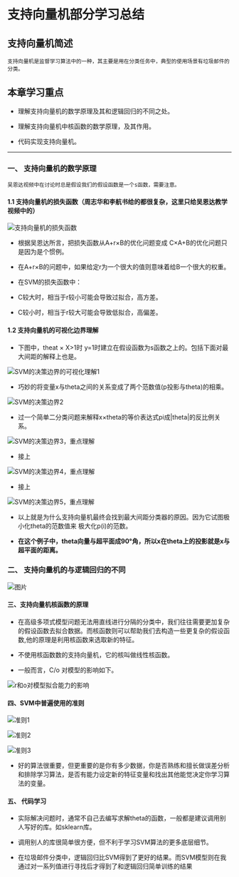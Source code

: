 # 支持向量机部分学习总结

## 支持向量机简述 

    支持向量机是监督学习算法中的一种，其主要是用在分类任务中，典型的使用场景有垃圾邮件的分类。
  
## 本章学习重点

* 理解支持向量机的数学原理及其和逻辑回归的不同之处。

* 理解支持向量机中核函数的数学原理，及其作用。

* 代码实现支持向量机。

---

### 一、 支持向量机的数学原理
   
    吴恩达视频中在讨论时总是假设我们的假设函数是一个s函数，需要注意。
    
#### 1.1 支持向量机的损失函数（周志华和李航书给的都很复杂，这里只给吴恩达教学视频中的）    

        
![支持向量机的损失函数](https://raw.githubusercontent.com/pengxl8518/machine_learning_Andrew_Ng/master/ex6-SVM/svm_theory/svm%E5%81%87%E8%AE%BE%E5%87%BD%E6%95%B0-%E5%90%B4%E6%81%A9%E8%BE%BE.png)
   
   * 根据吴恩达所言，把损失函数从A+r×B的优化问题变成 C×A+B的优化问题只是因为是个惯例。
    
   * 在A+r×B的问题中，如果给定r为一个很大的值则意味着给B一个很大的权重。
   
   * 在SVM的损失函数中：
   
   * C较大时，相当于r较小可能会导致过拟合，高方差。
   
   * C较小时，相当于r较大可能会导致低拟合，高偏差。
   
   
#### 1.2 支持向量机的可视化边界理解

   * 下图中，theat × X>1时 y=1时建立在假设函数为s函数之上的。包括下面对最大间距的解释上也是。

![SVM的决策边界的可视化理解1](https://github.com/pengxl8518/machine_learning_Andrew_Ng/blob/master/ex6-SVM/svm_theory/svm%E5%86%B3%E7%AD%96%E8%BE%B9%E7%95%8C.png)

   * 巧妙的将变量x与theta之间的关系变成了两个范数值(p投影与theta)的相乘。
    
![SVM的决策边界2](https://github.com/pengxl8518/machine_learning_Andrew_Ng/blob/master/ex6-SVM/svm_theory/svm%E5%86%B3%E7%AD%96%E8%BE%B9%E7%95%8C2.png)

   * 过一个简单二分类问题来解释x×theta的等价表达式pi成|theta|的反比例关系。
    
![SVM的决策边界3，重点理解](https://github.com/pengxl8518/machine_learning_Andrew_Ng/blob/master/ex6-SVM/svm_theory/svm%E5%86%B3%E7%AD%96%E8%BE%B9%E7%95%8C3(%E9%87%8D%E7%82%B9%E7%90%86%E8%A7%A3).png)
    
   * 接上
    
![SVM的决策边界4，重点理解](https://github.com/pengxl8518/machine_learning_Andrew_Ng/blob/master/ex6-SVM/svm_theory/svm%E5%86%B3%E7%AD%96%E8%BE%B9%E7%95%8C4(%E9%87%8D%E7%82%B9%E7%90%86%E8%A7%A3).png)
    
   * 接上
    
![SVM的决策边界5，重点理解](https://github.com/pengxl8518/machine_learning_Andrew_Ng/blob/master/ex6-SVM/svm_theory/svm%E5%86%B3%E7%AD%96%E8%BE%B9%E7%95%8C5(%E9%87%8D%E7%82%B9%E7%90%86%E8%A7%A33).png)
  
  * 以上就是为什么支持向量机最终会找到最大间距分类器的原因。因为它试图极小化theta的范数值来 极大化p(i)的范数。
  
  * **在这个例子中，theta向量与超平面成90°角，所以x在theta上的投影就是x与超平面的距离。**

### 二、 支持向量机的与逻辑回归的不同    

![图片](https://github.com/pengxl8518/machine_learning_Andrew_Ng/blob/master/ex6-SVM/svm_theory/svm%E5%92%8C%E9%80%BB%E8%BE%91%E5%9B%9E%E5%BD%92%E7%9A%84%E4%B8%80%E8%88%AC%E6%80%A7%E5%8C%BA%E5%88%AB.png)
    
    
    
 #### 三、支持向量机核函数的原理
 
 
   * 在高级多项式模型问题无法用直线进行分隔的分类中，我们往往需要更加复杂的假设函数去拟合数据。而核函数则可以帮助我们去构造一些更复杂的假设函数,他的原理是利用核函数来选取新的特征。
    
   * 不使用核函数数的支持向量机，它的核叫做线性核函数。
    
   * 一般而言，C/o 对模型的影响如下。
    
   ![r和o对模型拟合能力的影响](https://github.com/pengxl8518/machine_learning_Andrew_Ng/blob/master/ex6-SVM/svm_theory/r%E4%B8%8Eo%E5%AF%B9%E6%A8%A1%E5%9E%8B%E7%9A%84%E5%BD%B1%E5%93%8D.png)
    
    
#### 四、SVM中普遍使用的准则

![准则1](https://github.com/pengxl8518/machine_learning_Andrew_Ng/blob/master/ex6-SVM/svm_theory/svm%E7%9A%84%E4%B8%80%E4%BA%9B%E4%BD%BF%E7%94%A8%E5%87%86%E5%88%99.png)

![准则2](https://github.com/pengxl8518/machine_learning_Andrew_Ng/blob/master/ex6-SVM/svm_theory/svm%E7%9A%84%E4%B8%80%E4%BA%9B%E4%BD%BF%E7%94%A8%E5%87%86%E5%88%992.png)

![准则3](https://github.com/pengxl8518/machine_learning_Andrew_Ng/blob/master/ex6-SVM/svm_theory/svm%E7%9A%84%E4%B8%80%E4%BA%9B%E4%BD%BF%E7%94%A8%E5%87%86%E5%88%993.png)



   * 好的算法很重要，但更重要的是你有多少数据，你是否熟练和擅长做误差分析和排除学习算法，是否有能力设定新的特征变量和找出其他能觉决定你学习算法的变量。
    
    
    
#### 五、 代码学习

   * 实际解决问题时，通常不自己去编写求解theta的函数，一般都是建议调用别人写好的库。如sklearn库。
    
   *  调用别人的库很简单很方便，但不利于学习SVM算法的更多底层细节。
    
   * 在垃圾邮件分类中，逻辑回归比SVM得到了更好的结果。而SVM模型则在我通过对一系列值进行寻找后才得到了和逻辑回归简单训练的结果

    
    
    
    
    
    
    
 
 
    
 
    
    
    
    
    
    

  
